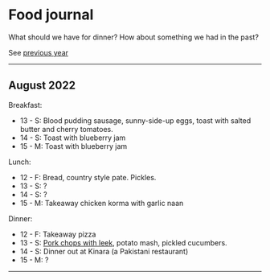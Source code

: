 # Food journal

What should we have for dinner? How about something we had in the past?

See [previous year](food-journal-2021)

****

## August 2022

Breakfast:
- 13 - S: Blood pudding sausage, sunny-side-up eggs, toast with salted butter and cherry tomatoes.
- 14 - S: Toast with blueberry jam
- 15 - M: Toast with blueberry jam

Lunch:
- 12 - F: Bread, country style pate. Pickles.
- 13 - S: ?
- 14 - S: ?
- 15 - M: Takeaway chicken korma with garlic naan

Dinner:
- 12 - F: Takeaway pizza
- 13 - S: [Pork chops with leek](https://www.bbcgoodfood.com/user/2209971/recipe/pork-chops-creamy-leek-and-bacon-lardon-sauce), potato mash, pickled cucumbers.
- 14 - S: Dinner out at Kinara (a Pakistani restaurant)
- 15 - M: ?

****
